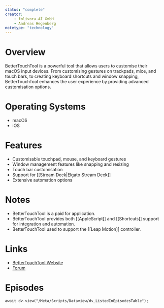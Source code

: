 ```yaml
---
status: "complete"
creator: 
	- folivora.AI GmbH
	- Andreas Hegenberg
notetype: "technology"
---
```

# Overview  
BetterTouchTool is a powerful tool that allows users to customise their macOS input devices. From customising gestures on trackpads, mice, and touch bars, to creating keyboard shortcuts and window snapping, BetterTouchTool enhances the user experience by providing advanced customisation options.

# Operating Systems  
- macOS
- iOS

# Features  
- Customisable touchpad, mouse, and keyboard gestures
- Window management features like snapping and resizing
- Touch bar customisation
- Support for [[Stream Deck|Elgato Stream Deck]]
- Extensive automation options

# Notes  
- BetterTouchTool is a paid for application.
- BetterTouchTool provides both [[AppleScript]] and [[Shortcuts]] support for integration and automation.
- BetterTouchTool used to support the [[Leap Motion]] controller.

# Links  
- [BetterTouchTool Website](https://folivora.ai) 
- [Forum](https://community.folivora.ai)


# Episodes
```dataviewjs
await dv.view("/Meta/Scripts/Dataview/dv_ListedInEpisodesTable");
```
